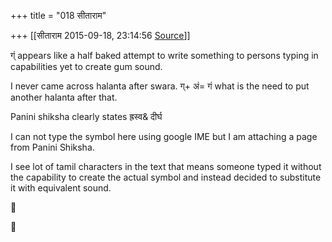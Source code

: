+++
title = "018 सीताराम"

+++
[[सीताराम	2015-09-18, 23:14:56 [Source](https://groups.google.com/g/samskrita/c/f7FVJ3Feu58)]]



ग्ं appears like a half baked attempt to write something to persons typing in capabilities yet to create gum sound.

I never came across halanta after swara. ग्+ अं= गं what is the need to put another halanta after that.

Panini shiksha clearly states ह्रस्व& दीर्घ

I can not type the symbol here using google IME but I am attaching a page from Panini Shiksha.



I see lot of tamil characters in the text that means someone typed it without the capability to create the actual symbol and instead decided to substitute it with equivalent sound.








